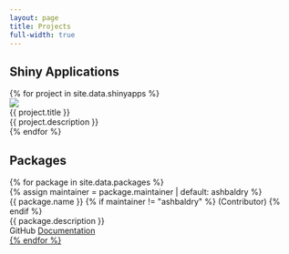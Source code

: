 ```yaml
---
layout: page
title: Projects
full-width: true
---
```


<section>
  <h2>Shiny Applications</h2>
  <div class="ui four stackable centered cards">
    {% for project in site.data.shinyapps %}
    <div class="ui blue card">
      <div class="image">
        <a class="" href="{{ project.url }}" target = "_blank">
          <img src="/assets/img/shinyapps/{{ project.img }}" />
        </a>
      </div>
      <div class="content">
        <div class="header">{{ project.title }}</div>
        <div class="description">{{ project.description }}</div>
      </div>
    </div>
    {% endfor %}
  </div>
</section>

<section>
  <h2>Packages</h2>
  <div class="ui four stackable centered cards">
    {% for package in site.data.packages %}
    <div class="ui pink card">
      {% assign maintainer = package.maintainer | default: ashbaldry %}
      <div class="content">
        <div class="header">{{ package.name }} {% if maintainer != "ashbaldry" %} (Contributor) {% endif %}</div>
        <div class="description">{{ package.description }}</div>
      </div>
      <div class="extra content">
        <div class="two buttons>
          <a class="ui basic black button" href="https://github.com/{{ maintainer }}/{{ package.name }}">GitHub</button>
          <a class="ui basic black button" href="https://{{ maintainer }}.github.io/{{ package.name }}">Documentation</button>
        </div>
      </div>
    </div>
    {% endfor %}
  </div>
</section>

